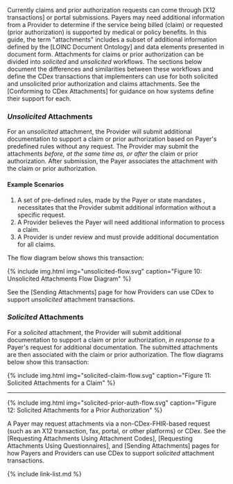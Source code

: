 
Currently claims and prior authorization requests can come through [X12 transactions] or portal submissions. Payers may need additional information from a Provider to determine if the service being billed (claim) or requested (prior authorization) is supported by medical or policy benefits. In this guide, the term "attachments" includes a subset of additional information defined by the [LOINC Document Ontology] and data elements presented in document form. Attachments for claims or prior authorization can be divided into *solicited* and *unsolicited* workflows. The sections below document the differences and similarities between these workflows and define the CDex transactions that implementers can use for both solicited and unsolicited prior authorization and claims attachments. See the [Conforming to CDex Attachments] for guidance on how systems define their support for each. 

### *Unsolicited* Attachments

For an *unsolicited* attachment, the Provider will submit additional documentation to support a claim or prior authorization based on Payer's predefined rules without any request. The Provider may submit the attachments *before, at the same time as, or after* the claim or prior authorization. After submission, the Payer associates the attachment with the claim or prior authorization.  

#### Example Scenarios

1.  A set of pre-defined rules, made by the Payer or state mandates , necessitates that the Provider submit additional information without a specific request.
2.  A Provider believes the Payer will need additional information to process a claim.
3.  A Provider is under review and must provide additional documentation for all claims.

The flow diagram below shows this transaction:

{% include img.html img="unsolicited-flow.svg" caption="Figure 10: Unsolicited Attachments Flow Diagram" %}

See the [Sending Attachments] page for how Providers can use CDex to support  *unsolicited* attachment transactions.

### *Solicited* Attachments

For a *solicited* attachment, the Provider will submit additional documentation to support a claim or prior authorization, *in response to* a Payer's request for additional documentation. The submitted attachments are then associated with the claim or prior authorization. The flow diagrams below show this transaction:

{% include img.html img="solicited-claim-flow.svg" caption="Figure 11: Solicited Attachments for a Claim" %}

---

{% include img.html img="solicited-prior-auth-flow.svg" caption="Figure 12: Solicited Attachments for a Prior Authorization" %}

A Payer may request attachments via a non-CDex-FHIR-based request (such as an X12 transaction, fax, portal, or other platforms) or CDex. See the [Requesting Attachments Using Attachment Codes], [Requesting Attachments Using Questionnaires], and [Sending Attachments] pages for how Payers and Providers can use CDex to support  *solicited* attachment transactions.

{% include link-list.md %}